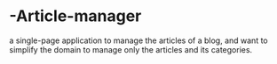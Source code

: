 # -Article-manager
a single-page application to manage the articles of a blog, and want to simplify the domain to manage only the articles and its categories. 
